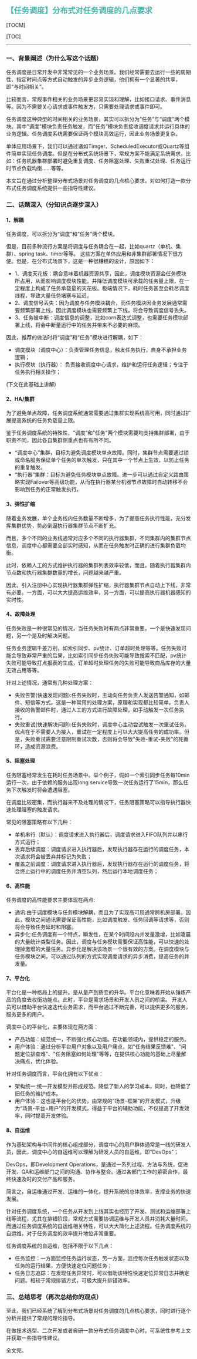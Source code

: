 <h2 style="color:#4db6ac !important" >【任务调度】分布式对任务调度的几点要求</h2>

[TOCM]

[TOC]

---

### 一、背景阐述（为什么写这个话题）
任务调度是日常开发中非常常见的一个业务场景。我们经常需要去运行一些的周期性、指定时间点等方式自动触发的异步业务逻辑，他们拥有一个显著的共享，即“与时间相关”。

比较而言，常规事件相关的业务场景更容易实现和理解，比如接口请求、事件消息等。因为不需要关心请求或事件触发方，只需要处理请求或事件即可。

任务调度这种典型的时间相关的业务场景，其实可以拆分为“任务”与“调度”两个模块。其中"调度"模块负责任务触发，而“任务”模块负责接收调度请求并运行具体的业务逻辑。任务调度系统需要保证两个模块高效运行，因此业务场景更复杂。

单体应用场景下，我们可以通过诸如Timger、ScheduledExecutor或Quartz等组件简单实现任务调度。但是在分布式系统场景下，常规方案不能满足系统需求，比如：任务机器集群部署时避免重复调度、任务阻塞处理、失败重试处理、任务运行时节点负载均衡……等等。

本文旨在通过分析整理分布式场景对任务调度的几点核心要求，对如何打造一款分布式任务调度系统提供一些指导性建议。


### 二、话题深入（分知识点逐步深入）

#### 1、解耦
任务调度，可以拆分为“调度”和“任务”两个模块。

但是，目前多种流行方案是将调度与任务耦合在一起，比如quartz（单机、集群）、spring task、timer等等。
这些方案在单体应用和非集群部署情况下很方便。但是，在分布式场景下，这是一种很糟糕的设计，原因如下：

- 1、调度天花板：耦合意味着机器资源共享，因此，调度模块资源会任务模块所占用，从而影响调度模块性能，并降低调度模块可承载的任务量上限，在一定程度上构成了任务承载量的天花板。极端情况下，耗时任务甚至会耗尽调度线程，导致大量任务堵塞与延迟。
- 2、调度信号丢失：因为调度与任务模块耦合，而任务模块因业务发展通常需要频繁部署上线，因此调度模块也需要频繁上下线，将会导致调度信号丢失。
- 3、任务被中断：调度信息的调整，比如corn表达式调整，也需要任务模块部署上线，将会中断量运行中的任务并带来不必要的麻烦。


因此，推荐的做法时将“调度”和“任务”模块进行解耦，如下：

- 调度模块（调度中心）：负责管理任务信息，触发任务执行，自身不承担业务逻辑；
- 执行模块（执行器）： 负责接收调度中心请求，维护和运行任务逻辑；专注于任务执行相关操作；

(下文在此基础上讲解)


#### 2、HA/集群
为了避免单点故障，任务调度系统通常需要通过集群实现系统高可用，同时通过扩展提高系统的任务负载量上限。

鉴于任务调度系统的特殊性，“调度”和“任务”两个模块需要均支持集群部署，由于职责不同，因此各自集群侧重点也有有所不同。

- “调度中心”集群，目标为避免调度模块单点故障。同时，集群节点需要通过锁或命名服务保证单个任务的单次触发，只在其中一个节点上生效，以防止任务的重复触发。
- “执行器”集群：目标为避免任务模块单点故障。进一步可以通过自定义路由策略实现Failover等高级功能，从而在执行器某台机器节点故障时自动转移不会影响到任务的正常触发执行。

#### 3、弹性扩缩
随着业务发展，单个业务线内任务数量不断增多，为了提高任务执行性能，充分发挥集群优势，势必倒逼执行器集群节点不断扩充。

而且，多个不同的业务线通常对应多个不同的执行器集群，不同集群内的集群节点信息，调度中心都需要全部实时感知，从而在任务触发时正确的进行集群负载均衡。

此时，依赖人工的方式维护执行器的集群列表效率较低，而且，随着执行器集群内节点数和执行器集群数量的增长，问题越来越严重。

因此，引入注册中心实现执行器集群弹性扩缩，执行器集群节点自动上下线，非常有必要。一方面，可以大大提高运维效率，另一方面，可以提高执行器机器感知的实时性。

#### 4、故障处理
任务失败是一种很常见的情况，当任务失败时有两点非常重要，一个是快速发现问题，另一个是及时解决问题。

任务业务逻辑千差万别，如索引同步、pv统计、订单超时处理等等。任务失败可能会导致非常严重的后果，比如索引同步任务失败可能导致搜索不匹配，pv统计失败可能导致打点报表的生成，订单超时处理任务的失败可能导致商品库存的大量无效占用等等。

针对上述情况，通常有几种处理方案：

- 失败告警(快速发现问题):任务失败时，主动向任务负责人发送告警通知，如邮件、短信等方式。这是一种常用的处理方案，原理和实现都比较简单。负责人接收的告警邮件时，通过人工的方式进行故障处理，如手动触发一次任务执行。
- 失败重试(快速解决问题):任务失败时，调度中心主动尝试触发一次重试任务。优点在于不需要人为接入，重试在一定程度上可以大大提高任务的成功率。但是，失败重试需要注意限制重试次数，否则将会导致"失败-重试-失败"的死循环，造成资源浪费。

#### 5、阻塞处理
任务阻塞经常发生在耗时任务场景中。举个例子，假如一个索引同步任务每10min运行一次，由于依赖的服务出现long service导致一次任务运行了15min，那么任务下次触发时将会遭遇阻塞。

在调度比较密集，而执行器来不及处理的情况下，任务阻塞策略可以指导执行器快速处理阻塞的触发请求。

常见的阻塞策略有以下几种：
- 单机串行（默认）：调度请求进入执行器后，调度请求进入FIFO队列并以串行方式运行；
- 丢弃后续调度：调度请求进入执行器后，发现执行器存在运行的调度任务，本次请求将会被丢弃并标记为失败；
- 覆盖之前调度：调度请求进入执行器后，发现执行器存在运行的调度任务，将会终止运行中的调度任务并清空队列，然后运行本地调度任务；

#### 6、高性能
任务调度的高性能要求主要体现在两点:
- 通讯:由于调度模块与任务模块解耦，而且为了实现高可用通常跨机房部署。因此，模块之间通讯需要保证高性能，比如调度触发、任务回调等请求等，否则将会导致任务延时和阻塞。
- 异步化:任务调度有一个特点，瞬发性，在某个时间段内并发量激增，比如凌晨的大量统计类型任务。因此，调度与任务模块需要保证高性能，可以快速的处理掉激增的大量任务。异步化是解决该场景一个很有效的方案。在调度模块与任务模块之间，可以通过队列的方式实现调度请求的异步消费，提高任务的并发量。

#### 7、平台化
平台化是一种格局上的提升。是从量产到质变的升华。平台化意味着开始从锤炼产品的角度去权衡功能点。此时，平台是需求场景和开发人员之间的桥梁。
开发人员可以借助平台快速迭代业务需求，而平台通过不断完善，可以提供更多的服务，服务更多的用户。

调度中心的平台化，主要体现在两方面：
- 产品功能：规范统一，不断强化核心功能。在功能领域内，提供稳定的服务。
- 用户体验：通过分析平台用户对象以及用户痛点，如"任务结果反馈难"、"问题定位排查难"、"任务阻塞如何处理"等等，在提供核心功能的基础上尽量解决痛点，优化体验。

针对任务调度而言，平台化拥有以下优点：
- 架构统一:统一开发模型并形成规范。降低了新人的学习成本，同时，也降低了旧任务的维护成本。
- 用户体验：这也是平台化的优势，由常规的”场景-框架”的开发模式，升级为“场景-平台=用户”的开发模式，得益于平台的辅助功能，不仅提高了开发效率，同时提高开发体验。


#### 8、自运维
作为基础架构与中间件的核心组成部分，调度中心的用户群体通常是一线的研发人员，因此，调度中心的自运维可以理解为研发人员的自运维，即“DevOps”；

DevOps，即Development Operations，是通过一系列过程、方法与系统，促进开发、QA和运维部门之间的沟通、协作与整合。通过各部门工作的紧密合作，最终快速及时的交付产品和服务。

简言之，自运维通过开发、运维的一体化，提升系统的总体效率，支撑业务的快速发展。

针对任务调度系统，一个任务从开发到上线其实也经历了开发、测试和运维部署上线等流程，尤其在排错阶段，常规方式需要协调运维与开发人员并消耗大量时间。而通过任务调度系统的自运维相关特性，可以大大简化上述流程。任务调度系统的自运维，对于任务调度的效率提升地位非常重要。

任务调度系统的自运维，包括不限于以下几点：

- 任务监控：一方面监控任务运行状态，另一方面，监控每次任务触发状态以及任务的运行结果，方便快速定位问题任务；
- 任务日志追踪：在发现任务异常时，可以借助该特性快速定位异常日志并确定问题。相较于常规排错方式，可极大提升排错效率。



### 三、总结思考（再次总结你的观点）
至此，我们已经系统了解到分布式场景对任务调度的几点核心要求，同时进行逐个分析并提供了常规的理论指导。

在做技术选型、二次开发或者自研一款分布式任务调度中心时，可系统性参考上文并获取一些指导性建议。

全文完。

